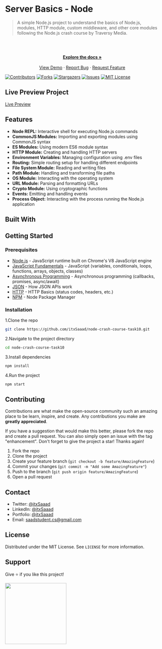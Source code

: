 # Server Basics - Node

> A simple Node.js project to understand the basics of Node.js, modules, HTTP module, custom middleware, and other core modules following the Node.js crash course by Traversy Media.

<br />

<div align="center">
  <p align="center">
    <br />
    <a href="https://github.com/itxSaaad/node-crash-course-task10">
    <strong>Explore the docs »</strong></a>
    <br />
    <br />
    <a href="https://node-crash-course-task10.vercel.app/">View Demo</a>
    ·
    <a href="https://github.com/itxSaaad/node-crash-course-task10/issues">Report Bug</a>
    ·
    <a href="https://github.com/itxSaaad/node-crash-course-task10/issues">Request Feature</a>
  </p>
</div>

[![Contributors][contributors-shield]][contributors-url]
[![Forks][forks-shield]][forks-url]
[![Stargazers][stars-shield]][stars-url]
[![Issues][issues-shield]][issues-url]
[![MIT License][license-shield]][license-url]

## Live Preview Project

[Live Preview](https://node-crash-course-task10.vercel.app/)

## Features

- **Node REPL:** Interactive shell for executing Node.js commands
- **CommonJS Modules:** Importing and exporting modules using CommonJS syntax
- **ES Modules:** Using modern ES6 module syntax
- **HTTP Module:** Creating and handling HTTP servers
- **Environment Variables:** Managing configuration using .env files
- **Routing:** Simple routing setup for handling different endpoints
- **File System Module:** Reading and writing files
- **Path Module:** Handling and transforming file paths
- **OS Module:** Interacting with the operating system
- **URL Module:** Parsing and formatting URLs
- **Crypto Module:** Using cryptographic functions
- **Events:** Emitting and handling events
- **Process Object:** Interacting with the process running the Node.js application

## Built With

## Getting Started

### Prerequisites

- [Node.js](https://nodejs.org/en/) - JavaScript runtime built on Chrome's V8 JavaScript engine
- [JavaScript Fundamentals](https://developer.mozilla.org/en-US/docs/Learn/Getting_started_with_the_web/JavaScript_basics) - JavaScript (variables, conditionals, loops, functions, arrays, objects, classes)
- [Asynchronous Programming](https://developer.mozilla.org/en-US/docs/Learn/JavaScript/Asynchronous) - Asynchronous programming (callbacks, promises, async/await)
- [JSON](https://www.json.org/json-en.html) - How JSON APIs work
- [HTTP](https://developer.mozilla.org/en-US/docs/Web/HTTP) - HTTP Basics (status codes, headers, etc.)
- [NPM](https://www.npmjs.com/) - Node Package Manager

### Installation

1.Clone the repo

```sh
git clone https://github.com/itxSaaad/node-crash-course-task10.git
```

2.Navigate to the project directory

```sh
cd node-crash-course-task10
```

3.Install dependencies

```sh
npm install
```

4.Run the project

```sh
npm start
```

## Contributing

Contributions are what make the open-source community such an amazing place to be learn, inspire, and create. Any contributions you make are **greatly appreciated**.

If you have a suggestion that would make this better, please fork the repo and create a pull request. You can also simply open an issue with the tag "enhancement".
Don't forget to give the project a star! Thanks again!

1. Fork the repo
2. Clone the project
3. Create your feature branch (`git checkout -b feature/AmazingFeature`)
4. Commit your changes (`git commit -m "Add some AmazingFeature"`)
5. Push to the branch (`git push origin feature/AmazingFeature`)
6. Open a pull request

## Contact

- Twitter: [@itxSaaad](https://twitter.com/itxSaaad)
- LinkedIn: [@itxSaaad](https://www.linkedin.com/in/itxsaaad/)
- Portfolio: [@itxSaaad](https://portfolio-itxsaaad.vercel.app/)
- Email: [saadstudent.cs@gmail.com](mailto:saadstudent.cs@gmail.com)

## License

Distributed under the MIT License. See `LICENSE` for more information.

## Support

Give ⭐️ if you like this project!

<a href="https://www.buymeacoffee.com/itxSaaad"><img src="https://cdn.buymeacoffee.com/buttons/v2/default-yellow.png" width="200" /></a>

<!-- MARKDOWN LINKS & IMAGES -->

[contributors-shield]: https://img.shields.io/github/contributors/itxSaaad/node-crash-course-task10.svg?style=for-the-badge
[contributors-url]: https://github.com/itxSaaad/node-crash-course-task10/graphs/contributors
[forks-shield]: https://img.shields.io/github/forks/itxSaaad/node-crash-course-task10.svg?style=for-the-badge
[forks-url]: https://github.com/itxSaaad/node-crash-course-task10/network/members
[stars-shield]: https://img.shields.io/github/stars/itxSaaad/node-crash-course-task10.svg?style=for-the-badge
[stars-url]: https://github.com/itxSaaad/node-crash-course-task10/stargazers
[issues-shield]: https://img.shields.io/github/issues/itxSaaad/node-crash-course-task10.svg?style=for-the-badge
[issues-url]: https://github.com/itxSaaad/node-crash-course-task10/issues
[license-shield]: https://img.shields.io/github/license/itxSaaad/node-crash-course-task10.svg?style=for-the-badge
[license-url]: https://github.com/itxSaaad/node-crash-course-task10/blob/main/LICENSE.md
